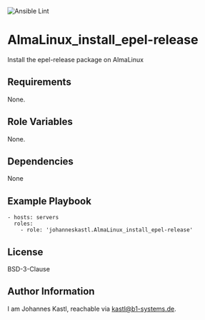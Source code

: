 ![Ansible Lint](https://github.com/johanneskastl/ansible-role-AlmaLinux_install_epel-release/workflows/Ansible%20Lint/badge.svg)

AlmaLinux_install_epel-release
=========

Install the epel-release package on AlmaLinux

Requirements
------------

None.

Role Variables
--------------

None.

Dependencies
------------

None

Example Playbook
----------------

    - hosts: servers
      roles:
        - role: 'johanneskastl.AlmaLinux_install_epel-release'

License
-------

BSD-3-Clause

Author Information
------------------

I am Johannes Kastl, reachable via kastl@b1-systems.de.

